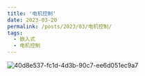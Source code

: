 ```yaml
---
title: '电机控制'
date: 2023-03-20
permalink: /posts/2023/03/电机控制/
tags:
  - 嵌入式
  - 电机控制
---
```

![40d8e537-fc1d-4d3b-90c7-ee6d051ec9a7](https://user-images.githubusercontent.com/64770184/226523765-e3afbbb9-1310-4986-ad6a-31a23948d7db.gif)
